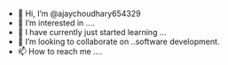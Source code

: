 - 👋 Hi, I’m @ajaychoudhary654329
- 👀 I’m interested in ....
- 🌱 I have  currently just started learning ...
- 💞️ I’m looking to collaborate on ..software development.
- 📫 How to reach me ....

<!---
ajaychoudhary654329/ajaychoudhary654329 is a ✨ special ✨ repository because its `README.md` (this file) appears on your GitHub profile.
You can click the Preview link to take a look at your changes.
--->
